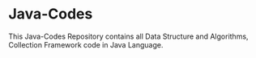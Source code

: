 # Java-Codes

This Java-Codes Repository contains all Data Structure and Algorithms, Collection Framework code in Java Language.

